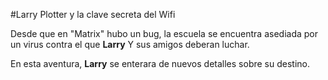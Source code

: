 #Larry Plotter y la clave secreta del Wifi

Desde que en "Matrix" hubo un bug, la escuela se encuentra asediada por un virus contra el
que **Larry** Y sus amigos deberan luchar.

En esta aventura, **Larry** se enterara de nuevos detalles sobre su destino.